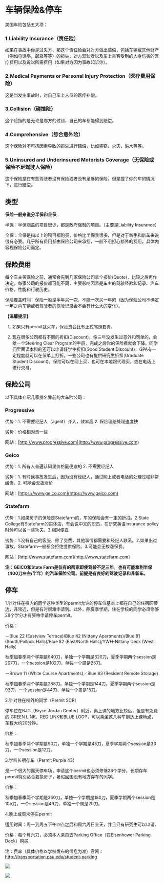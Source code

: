 # 车辆保险&停车

美国车险包括五大项：

### 1.Liability Insurance（责任险）

如果在事故中你是过失方，那这个责任险会对对方做出赔偿，包括车辆或其他财产（例如电话亭，邮箱等等）的损失，对方驾驶者以及车上乘客受到的人身伤害的医疗费用以及诉讼所需费用（如果对方因为事故起诉你）。

### 2.Medical Payments or Personal Injury Protection（医疗费用保险）

这是当发生事故时，对自己车上人员的医疗补偿。

### 3.Collision（碰撞险）

这个险指的是无论是哪方的过错，自己的车都能得到赔偿。

### 4.Comprehensive（综合意外险）

这个保险对不可抗因素导致的损失进行赔偿，比如盗窃，火灾，洪水等等。

### 5.Uninsured and Underinsured Motorists Coverage（无保险或保险不足驾驶人保险）

这个保险是在有些驾驶者没有保险或者没有足够的保险，但是撞了你的车的情况下，进行赔偿。

## 类型

**保险一般来说分半保和全保**

半保：半保涵盖的项目很少，都是政府强制的项目。（主要是Liability Insurance）

全保：全保是指以上的项目都购买，价格比半保贵很多，但是对于新手和新车来说很有必要。几乎所有费用都由保险公司来承担，一般不用担心额外的费用。具体内容视保险公司而定。

## 保险费用

每个车主买保险之前，通常会先到几家保险公司拿个报价\(Quote\)，比较之后再作决定。每家公司的报价都可能不同，主要影响因素是车主的驾驶经验和记录、汽车价格，性能和行驶历史。

保险覆盖时间：保险一般是半年买一次，不能一次买一年的（因为保险公司不确定一年之内车辆或者驾驶者的驾驶记录会不会有什么大的变化）。

**【温馨提示】**

1. 如果只有permit就买车，保险费会比有正式驾照要贵。

2. 现在很多公司都有不同的折扣\(Discount\)，像三年没发生过意外和罚单的，会给一个Steering Clear Program的手册，完成之后你的保险费就会下降。同学们里面读本科的还可以申请好学生折扣\(Good Student Discount\)，GPA有一定程度就可以在保单上打折。一些公司也有提供研究生折扣\(Graduate Student Discount\)。保险可以在网上买，也可在本地跟代理买，或在电话上进行交易。

## 保险公司

以下具体介绍几家排名靠前的大车险公司：

### Progressive

优势：1. 不需要经纪人（agent）介入，效率高 2. 保险理赔处理速度快

劣势：价格相对贵一些

网站：[http://www.progressive.com](http://www.progressive.com)

### Geico

优势：1. 所有人普遍认知里价格最便宜的 2. 不需要经纪人

劣势：1. 有时候事故发生后，因为没有经纪人，通过网上或者电话的处理过程非常缓慢。2. 可能会无故涨价

网站：[https://www.geico.com](https://www.geico.com)

### Statefarm

优势：1.如果房子的保险是Statefarm的，车的保险会有一定的折扣。2.State College有Statefarm的实体店，有会说中文的职员，在研究英语insurance policy时候可以省一些功夫。3.相对便宜

劣势：1.没有自己的客服，除了交费，其他事情都需要和经纪人联系。2.如果出过事故，Statefarm一般都会拒绝提供保险。3.可能会无故涨保费。

网站：[http://www.statefarm.com](http://www.statefarm.com)

**注：GEICO和State Farm是仅有的两家即使驾龄不足三年，也有可能拿到半保（400刀左右/半年）的汽车保险公司。前提是有良好的驾驶记录和非新车。**

## 停车

1.针对住在校内的同学这种类型的permit允许的停车位基本上都在自己的住宿区旁边，非常近，但是有时很难申请到。此外，除夏季学期，住在学校的同学必须修够28个学分才有资格申请停车permit。

价格：

－Blue 22 \(Eastview Terrace\)/Blue 42 \(Nittany Apartments\)/Blue 81 \(South/Pollock Halls\)/Blue 82 \(East/North Halls\)/YWH-Nittany Deck \(West Halls\)

秋季加春季两个学期是640刀，单独一个学期是320刀，夏季学期两个session是207刀，一个session是102刀，单独一个周是25刀。

－Brown 11 \(White Course Apartments\)／Blue 83 \(Resident Remote Storage\)

秋季加春季两个学期是288刀，单独一个学期是144刀，夏季学期两个session是93刀，一个session是44刀，单独一个周是15刀。

2.针对住在校外的同学（Permit SCR）

停车位在BJC（Bryce Jordan Center）附近，离上课的地方比较远，但是有免费的 GREEN LINK、RED LINK和BLUE LOOP，可以乘坐这几种车到达上课地点，车程大约20分钟。

价格：

秋季加春季两个学期是90刀，单独一个学期是45刀，夏季学期两个session是33刀，一个session是12刀。

3.学校长期存车（Permit Purple 43）

是一个很大的露天停车场，申请这个permit也必须修够28个学分。长期存车permit特别适合要换房子，暑假回国没有地方存车的同学。

价格：

秋季加春季两个学期是360刀，单独一个学期是180刀，夏季学期两个session是105刀，一个session是49刀。单独一个周是20刀。

4.晚上或周末停车permit

适用时间：周一到周五下午四点之后和周六周日全天，并且只有研究生可以申请。

价格：每个月六刀，必须本人亲自去Parking Office（在Eisenhower Parking Deck）购买.

注：费率（具体价格以学校发布的信息为准）官网：http://transportation.psu.edu/student-parking

![](../.gitbook/assets/image%20%2823%29.png)

![](../.gitbook/assets/image%20%2855%29.png)

